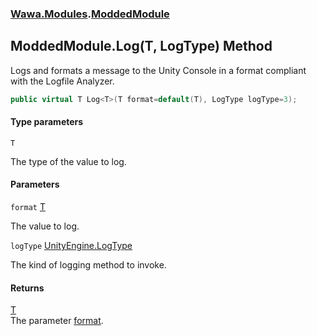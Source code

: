 ### [Wawa.Modules](Wawa.Modules.md 'Wawa.Modules').[ModdedModule](ModdedModule.md 'Wawa.Modules.ModdedModule')

## ModdedModule.Log<T>(T, LogType) Method

Logs and formats a message to the Unity Console in a format compliant with the Logfile Analyzer.

```csharp
public virtual T Log<T>(T format=default(T), LogType logType=3);
```
#### Type parameters

<a name='Wawa.Modules.ModdedModule.Log_T_(T,LogType).T'></a>

`T`

The type of the value to log.
#### Parameters

<a name='Wawa.Modules.ModdedModule.Log_T_(T,LogType).format'></a>

`format` [T](ModdedModule.Log.ZGbWJ5KQlnZIB0p5Minu/w.md#Wawa.Modules.ModdedModule.Log_T_(T,LogType).T 'Wawa.Modules.ModdedModule.Log<T>(T, LogType).T')

The value to log.

<a name='Wawa.Modules.ModdedModule.Log_T_(T,LogType).logType'></a>

`logType` [UnityEngine.LogType](https://docs.microsoft.com/en-us/dotnet/api/UnityEngine.LogType 'UnityEngine.LogType')

The kind of logging method to invoke.

#### Returns
[T](ModdedModule.Log.ZGbWJ5KQlnZIB0p5Minu/w.md#Wawa.Modules.ModdedModule.Log_T_(T,LogType).T 'Wawa.Modules.ModdedModule.Log<T>(T, LogType).T')  
The parameter [format](ModdedModule.Log.ZGbWJ5KQlnZIB0p5Minu/w.md#Wawa.Modules.ModdedModule.Log_T_(T,LogType).format 'Wawa.Modules.ModdedModule.Log<T>(T, LogType).format').